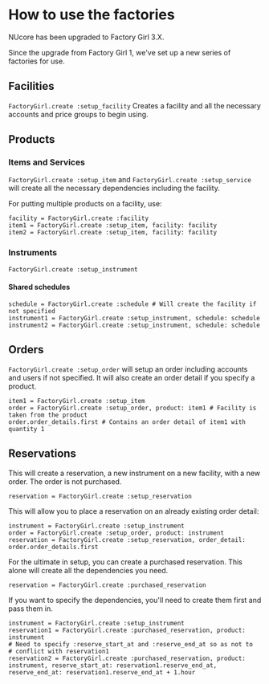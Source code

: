 # How to use the factories

NUcore has been upgraded to Factory Girl 3.X.

Since the upgrade from Factory Girl 1, we've set up a new series of factories for use.

## Facilities

`FactoryGirl.create :setup_facility`
Creates a facility and all the necessary accounts and price groups to begin using.

## Products

### Items and Services

`FactoryGirl.create :setup_item` and `FactoryGirl.create :setup_service` will create all the necessary dependencies including the facility.

For putting multiple products on a facility, use:

    facility = FactoryGirl.create :facility
    item1 = FactoryGirl.create :setup_item, facility: facility
    item2 = FactoryGirl.create :setup_item, facility: facility

### Instruments

`FactoryGirl.create :setup_instrument`

#### Shared schedules

    schedule = FactoryGirl.create :schedule # Will create the facility if not specified
    instrument1 = FactoryGirl.create :setup_instrument, schedule: schedule
    instrument2 = FactoryGirl.create :setup_instrument, schedule: schedule

## Orders

`FactoryGirl.create :setup_order` will setup an order including accounts and users if not specified. It will also create an order detail if you specify a product.

    item1 = FactoryGirl.create :setup_item
    order = FactoryGirl.create :setup_order, product: item1 # Facility is taken from the product
    order.order_details.first # Contains an order detail of item1 with quantity 1

## Reservations

This will create a reservation, a new instrument on a new facility, with a new order. The order is not purchased.

    reservation = FactoryGirl.create :setup_reservation

This will allow you to place a reservation on an already existing order detail:

    instrument = FactoryGirl.create :setup_instrument
    order = FactoryGirl.create :setup_order, product: instrument
    reservation = FactoryGirl.create :setup_reservation, order_detail: order.order_details.first

For the ultimate in setup, you can create a purchased reservation. This alone will create all the dependencies you need.

    reservation = FactoryGirl.create :purchased_reservation

If you want to specify the dependencies, you'll need to create them first and pass them in.

    instrument = FactoryGirl.create :setup_instrument
    reservation1 = FactoryGirl.create :purchased_reservation, product: instrument
	# Need to specify :reserve_start_at and :reserve_end_at so as not to
	# conflict with reservation1
    reservation2 = FactoryGirl.create :purchased_reservation, product: instrument, reserve_start_at: reservation1.reserve_end_at, reserve_end_at: reservation1.reserve_end_at + 1.hour


